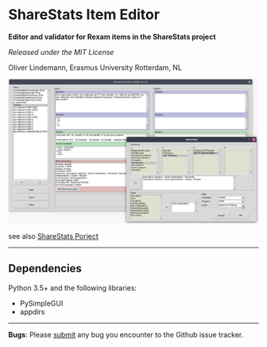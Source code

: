 # ShareStats Item Editor

**Editor and validator for Rexam items in the ShareStats project**

*Released under the MIT License*

Oliver Lindemann, Erasmus University Rotterdam, NL


![screenshot](picts/screenshot.png)

see also [ShareStats Porject](https://github.com/ShareStats)

---


## Dependencies

Python 3.5+ and the following libraries:
* PySimpleGUI
* appdirs

---

**Bugs**: Please [submit](https://github.com/essb-mt-section/email-feedback-spss-exam/issues/new)
any bug you encounter to the Github issue tracker.
